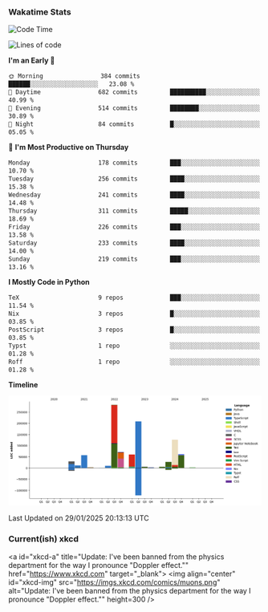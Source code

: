 ### Wakatime Stats
<!--START_SECTION:waka-->
![Code Time](http://img.shields.io/badge/Code%20Time-2%2C999%20hrs%2059%20mins-blue)

![Lines of code](https://img.shields.io/badge/From%20Hello%20World%20I%27ve%20Written-962.5%20thousand%20lines%20of%20code-blue)

**I'm an Early 🐤** 

```text
🌞 Morning                384 commits         ██████░░░░░░░░░░░░░░░░░░░   23.08 % 
🌆 Daytime                682 commits         ██████████░░░░░░░░░░░░░░░   40.99 % 
🌃 Evening                514 commits         ████████░░░░░░░░░░░░░░░░░   30.89 % 
🌙 Night                  84 commits          █░░░░░░░░░░░░░░░░░░░░░░░░   05.05 % 
```
📅 **I'm Most Productive on Thursday** 

```text
Monday                   178 commits         ███░░░░░░░░░░░░░░░░░░░░░░   10.70 % 
Tuesday                  256 commits         ████░░░░░░░░░░░░░░░░░░░░░   15.38 % 
Wednesday                241 commits         ████░░░░░░░░░░░░░░░░░░░░░   14.48 % 
Thursday                 311 commits         █████░░░░░░░░░░░░░░░░░░░░   18.69 % 
Friday                   226 commits         ███░░░░░░░░░░░░░░░░░░░░░░   13.58 % 
Saturday                 233 commits         ████░░░░░░░░░░░░░░░░░░░░░   14.00 % 
Sunday                   219 commits         ███░░░░░░░░░░░░░░░░░░░░░░   13.16 % 
```


**I Mostly Code in Python** 

```text
TeX                      9 repos             ███░░░░░░░░░░░░░░░░░░░░░░   11.54 % 
Nix                      3 repos             █░░░░░░░░░░░░░░░░░░░░░░░░   03.85 % 
PostScript               3 repos             █░░░░░░░░░░░░░░░░░░░░░░░░   03.85 % 
Typst                    1 repo              ░░░░░░░░░░░░░░░░░░░░░░░░░   01.28 % 
Roff                     1 repo              ░░░░░░░░░░░░░░░░░░░░░░░░░   01.28 % 
```



**Timeline**

![Lines of Code chart](https://raw.githubusercontent.com/joshuajeschek/joshuajeschek/main/assets/bar_graph.png)


 Last Updated on 29/01/2025 20:13:13 UTC
<!--END_SECTION:waka-->

### Current(ish) xkcd
<a id="xkcd-a" title="Update: I've been banned from the physics department for the way I pronounce "Doppler effect."" href="https://www.xkcd.com" target="_blank">
        <img align="center" id="xkcd-img" src="https://imgs.xkcd.com/comics/muons.png" alt="Update: I've been banned from the physics department for the way I pronounce "Doppler effect."" height=300 />
</a>
